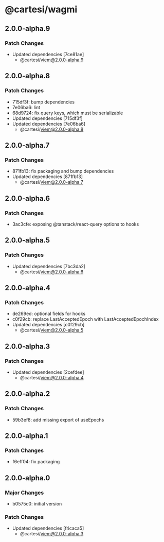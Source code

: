 # @cartesi/wagmi

## 2.0.0-alpha.9

### Patch Changes

- Updated dependencies [7ce81ae]
    - @cartesi/viem@2.0.0-alpha.9

## 2.0.0-alpha.8

### Patch Changes

- 715df3f: bump dependencies
- 7e06ba6: lint
- 68d9724: fix query keys, which must be serializable
- Updated dependencies [715df3f]
- Updated dependencies [7e06ba6]
    - @cartesi/viem@2.0.0-alpha.8

## 2.0.0-alpha.7

### Patch Changes

- 871fb13: fix packaging and bump dependencies
- Updated dependencies [871fb13]
    - @cartesi/viem@2.0.0-alpha.7

## 2.0.0-alpha.6

### Patch Changes

- 3ac3cfe: exposing @tanstack/react-query options to hooks

## 2.0.0-alpha.5

### Patch Changes

- Updated dependencies [7bc3da2]
    - @cartesi/viem@2.0.0-alpha.6

## 2.0.0-alpha.4

### Patch Changes

- de269ed: optional fields for hooks
- c0f29cb: replace LastAcceptedEpoch with LastAcceptedEpochIndex
- Updated dependencies [c0f29cb]
    - @cartesi/viem@2.0.0-alpha.5

## 2.0.0-alpha.3

### Patch Changes

- Updated dependencies [2cefdee]
    - @cartesi/viem@2.0.0-alpha.4

## 2.0.0-alpha.2

### Patch Changes

- 59b3ef8: add missing export of useEpochs

## 2.0.0-alpha.1

### Patch Changes

- f6eff04: fix packaging

## 2.0.0-alpha.0

### Major Changes

- b0575c0: initial version

### Patch Changes

- Updated dependencies [f4caca5]
    - @cartesi/viem@2.0.0-alpha.3
